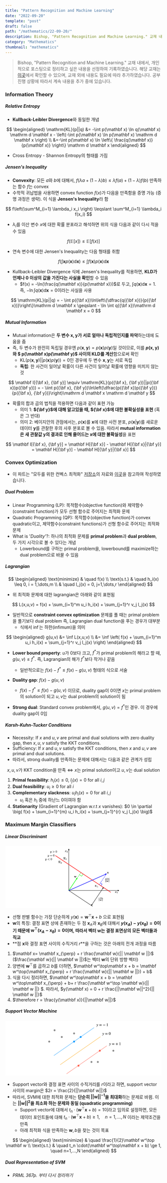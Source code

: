 ```yaml
---
title: "Pattern Recognition and Machine Learning"
date: "2022-09-20"
template: "post"
draft: false
path: "/mathematics/22-09-20/"
description: Bishop, "Pattern Recognition and Machine Learning." 교재 내에서, 개인적으로 포스팅으로 정리하고 싶은 내용을 선정하여 기록하였습니다. 교재는 이곳에서 확인할 수 있으며, 교재 외에 내용도 필요에 따라 추가하였습니다. 공부 진행 상황에 따라서 계속 내용을 추가 중에 있습니다.
category: "Mathematics"
thumbnail: "mathematics"
---
```


> Bishop, "Pattern Recognition and Machine Learning." 교재 내에서, 개인적으로 포스팅으로 정리하고 싶은 내용을 선정하여 기록하였습니다. 해당 교재는 [이곳](https://www.microsoft.com/en-us/research/people/cmbishop/#prml-book?from=http%3A%2F%2Fresearch.microsoft.com%2Fen-us%2Fum%2Fpeople%2Fcmbishop%2F)에서 확인할 수 있으며, 교재 외에 내용도 필요에 따라 추가하였습니다. 공부 진행 상황에 따라서 계속 내용을 추가 중에 있습니다.

### Information Theory

##### Relative Entropy

- **Kullback-Leibler Divergence**와 동일한 개념

$$
\begin{aligned}
\mathrm{KL}(p||q) 
&= -\int p(\mathbf x) \ln q(\mathbf x) \mathrm d \mathbf x  - \left(-\int p(\mathbf x) \ln p(\mathbf x) \mathrm d \mathbf x \right) \\
&=-\int p(\mathbf x) \ln \left\{ \frac{q(\mathbf x)}{p(\mathbf x)} \right\} \mathrm d \mathbf x
\end{aligned}
$$

- Cross Entropy - Shannon Entropy의 형태를 가짐

##### Jensen's Inequality

- **Convexity**: 모든 $a$와 $b$에 대해서, $f(\lambda a + (1-\lambda)b) \leqslant \lambda f(a) + (1-\lambda)f(b)$ 만족하는 함수 $f$는 convex
- 수학적 귀납법을 사용하면 convex function $f(x)$가 다음을 만족함을 증명 가능 (증명 과정은 생략). 이 식을 **Jensen's Inequality**라 함

$$
f\left(\sum^M_{i=1} \lambda_i x_i \right) \leqslant \sum^M_{i=1} \lambda_i f(x_i)
$$

- $\lambda_i$를 이산 변수 $x$에 대한 확률 분포라고 해석하면 위의 식을 다음과 같이 다시 적을 수 있음

$$
f(\mathbb E[x]) \leqslant \mathbb E[f(x)]
$$

- 연속 변수에 대한 Jensen's Inequality는 다음 형태를 취함

$$
f\left(\int \mathbf x p(\mathbf x)\mathrm d \mathbf x \right) \leqslant \int f(\mathbf x)p(\mathbf x)\mathrm d \mathbf x
$$

- Kullback-Leibler Divergence 식에 Jensen's Inequality를 적용하면, **KLD가 언제나 0 이상의 값을 가진다는 사실을 확인**할 수 있음
  - $f(x) = -\ln(\frac{q(\mathbf x)}{p(\mathbf x)})$로 두고, $\int q(\mathbf x)\mathrm d \mathbf x = 1$. 즉, $-\ln\int q(\mathbf x)\mathrm d \mathbf x = 0$이라는 사실을 사용


$$
\mathrm{KL}(p||q) = - \int p({\bf x})\ln\left\{\dfrac{q({\bf x})}{p({\bf x})}\right\}\mathrm d \mathbf x \geqslant - \ln \int q({\bf x})\mathrm d \mathbf x = 0
$$

##### Mutual Information

- Mutual information은 **두 변수 $\mathbf x, \mathbf y$가 서로 얼마나 독립적인지를 파악**하는데에 도움을 줌
- 즉, 두 변수가 완전히 독립일 경우엔 $p(\mathbf x, \mathbf y) = p(\mathbf x)p(\mathbf y)$일 것이므로, 이를 **$p(\mathbf x, \mathbf y)$와 $ p(\mathbf x)p(\mathbf y)$ 사이의 KLD를 계산**함으로써 확인
  - $\mathrm{KL}( p(\mathbf x, \mathbf y) || p(\mathbf x)p(\mathbf y))=0$인 경우에 두 변수 $\mathbf x, \mathbf y$는 서로 독립
  - **독립**: 한 사건이 일어날 확률이 다른 사건이 일어날 확률에 영향을 미치지 않는 것

$$
\mathbf I[{\bf x}, {\bf y}] \equiv \mathrm{KL}(p({\bf x}, {\bf y})||p({\bf x})p({\bf y})) = - \iint p({\bf x}, {\bf y})\ln\left(\dfrac{p({\bf x})p({\bf y})}{p({\bf x}, {\bf y})}\right)\mathrm d \mathbf x \mathrm d \mathbf y
$$

- 확률의 합과 곱의 법칙을 적용하면 다음과 같이 표현 가능
  - 의미 1: **${\bf y}$에 대해 알고있을 때, ${\bf x}$에 대한 불확실성을 표현** (혹은 그 반대)
  - 의미 2: 베이지안의 관점에서는, $p(\mathbf x)$를 $\mathbf x$에 대한 사전 분포, $p(\mathbf x | \mathbf y)$를 새로운 데이터 $\mathbf y$를 관찰한 후의 사후 분포로 볼 수 있음. 따라서 **mutual information은 새 관찰값 $\mathbf y$의 결과로 인해 줄어드는 $\mathbf x$에 대한 불확실성**을 표현 

$$
\mathbf I[{\bf x}, {\bf y}] = \mathbf H[{\bf x}] - \mathbf H[{\bf x}|{\bf y}] = \mathbf H[{\bf y}] - \mathbf H[{\bf y}|{\bf x}]
$$

### Convex Optimization

- 이 파트는 "모두를 위한 컨벡스 최적화" [저장소](https://github.com/convex-optimization-for-all/convex-optimization-for-all.github.io)의 자료와 [이곳](https://www.stat.cmu.edu/~ryantibs/convexopt-F16/)을 참고하여 작성하였습니다.

##### Dual Problem

- Linear Programming (LP): 목적함수(objective function)와 제약함수(constraint function)가 모두 선형 함수로 주어지는 최적화 문제
- Quadratic Programming (QP): 목적함수(objective function)가 convex quadratic이고, 제약함수(constraint functions)가 선형 함수로 주어지는 최적화 문제
- What is '*Duality*'?: 하나의 최적화 문제를 **primal problem**과 **dual problem**, 두 가지 시각으로 볼 수 있다는 개념
  - Lowerbound를 구하는 primal problem을, lowerbound를 maximize하는 dual problem으로 바꿀 수 있음

##### Lagrangian

$$
\begin{aligned}
\text{minimize} & \quad f(x)  \\
\text{s.t.}   & \quad h_i(x) \leq 0, i = 1,\dots,m \\
       & \quad l_j(x) = 0, j=1,\dots,r 
\end{aligned}
$$

- 위 최적화 문제에 대한 lagrangian은 아래와 같이 표현됨

$$
L(x,u,v) = f(x) + \sum_{i=1}^m u_i h_i(x) + \sum_{j=1}^r v_j l_j(x) 
$$

- 일반적으로 **constraint convex optimization** 문제를 풀 때는 primal problem을 풀기보다 dual problem 즉, Lagrangian dual function을 푸는 경우가 대부분
  - 식에서 $\inf$는 하한(infimum)을 의미


$$
\begin{aligned}
g(u,v) 
&= \inf L(x,u,v) \\
&= \inf \left( f(x) + \sum_{i=1}^m u_i h_i(x) + \sum_{j=1}^r v_j l_j(x) \right)
\end{aligned}
$$

- **Lower bound property**: $u$가 0보다 크고, $f^*$가 primal problem의 해라고 할 때, $g(u,v) \le f^\ast$. 즉, Lagrangian의 해가 $f^*$보다 작거나 같음
  - 일반적으로는 $f(x) -f^* \le f(x) - g(u,v)$ 형태의 식으로 서술
- **Duality gap**: $f(x) - g(u,v)$
  - $f(x) -f^* \le f(x) - g(u,v)$ 이므로, duality gap이 0이면 $x$는 primal problem의 solution이 되고 $u, v$는 dual problem의 solution이 됨

- **Strong dual**: Standard convex problem에서, $g(u,v)= f^*$인 경우. 이 경우에 duality gap이 0임

##### Karsh-Kuhn-Tucker Conditions


- Necessity: If $x$ and $u, v$ are primal and dual solutions with zero duality gap, then $x, u, v$ satisfy the KKT conditions.
- Sufficiency: If $x$ and $u, v$ satisfy the KKT conditions, then $x$ and $u, v$ are primal and dual solutions.
- 따라서, strong duality를 만족하는 문제에 대해서는 다음과 같은 관계가 성립

$$
\text{$x,u,v$가 KKT condition을 만족} \iff \text{$x$는 primal solution이고 $u,v$는 dual solution}
$$

1. **Primal feasibility**: $h_i(x) \le 0, \ l_j(x) = 0 \text{ for all } i, j$
2. **Dual feasibility**: $u_i \ge 0 \text{ for all } i$
3. **Complementary slackness**: $u_ih_i(x) = 0 \text{ for all } i, j$
   - $u_i$ 혹은 $h_i$ 중에 하난느 0이여야 함
4. **Stationarity** (Gradient of Lagrangian w.r.t $x$ vanishes): $0 \in \partial \big( f(x) + \sum_{i=1}^{m} u_i h_i(x) + \sum_{j=1}^{r} v_j l_j(x) \big)$

### Maximum Margin Classifiers

##### Linear Discriminant

![img](../img/PRML1.png)

- 선형 판별 함수는 가장 단순하게 $y(\mathbf x) = \mathbf w^\top\mathbf x + b$ 으로 표현됨
- $\mathbf w$의 특징: 결정 표면 상에 존재하는 두 점 $\mathbf x_A$과 $\mathbf x_B$에 대해서 **$y(\mathbf x_A) - y(\mathbf x_B) = 0$이기 때문에 $\mathbf w^\top(\mathbf x_A - \mathbf x_B)=0$이며, 따라서 벡터 $\mathbf w$는 결정 표면상의 모든 벡터들과 직교**
- **점 $\mathbf x$와 결정 표면 사이의 수직거리 $r$**을 구하는 것은 아래의 전개 과정을 따름

1. $\mathbf x= \mathbf x_{\perp} + r \frac{\mathbf w}{|| \mathbf w ||}$ ($\frac{\mathbf w}{|| \mathbf w ||}$는 벡터 $\mathbf w$의 단위 방향 벡터)
2. 양변에 $\mathbf w^\top$를 곱하고 $b$를 더하면, $\mathbf w^\top\mathbf x + b = \mathbf w^\top(\mathbf x_{\perp} + r \frac{\mathbf w}{|| \mathbf w ||}) + b$
3. 식을 다시 정리하면, $\mathbf w^\top\mathbf x + b = \mathbf w^\top\mathbf x_{\perp} + b+ r \frac{\mathbf w^\top \mathbf w}{|| \mathbf w ||} $. 따라서, $y(\mathbf x) = 0 + r \frac{||\mathbf w||^2}{|| \mathbf w ||}$
4. $\therefore r = \frac{y(\mathbf x)}{||\mathbf w||}$

##### Support Vector Machine

![img](../img/PRML2.png)

- Support vector와 결정 표면 사이의 수직거리를 $r$이라고 하면, support vector 사이의 margin은 $2r = \frac{2}{||\mathbf w||}$
- 따라서, SVM에 대한 최적화 문제는 **단순히 $||\mathbf w||^{-1}$을 최대화**하는 문제로 바뀜. 이는 **$||\mathbf w||^{2}$을 최소화 하는 문제와 동일 (quadratic programming)**
  - Support vector에 대해서 $t_n\cdot(\mathbf w^\top\mathbf x + b)=1$이라고 임의로 설정하면, 모든 데이터 포인트들에 대해 $t_n\cdot(\mathbf w^\top\mathbf x + b) \ge 1, \quad n=1,...,N$ 이라는 제약조건을 만족
  - 아래 최적화 식을 만족하는 $\mathbf w, b$을 찾는 것이 목표

$$
\begin{aligned}
\text{minimize} & \quad \frac{1}{2}\mathbf w^\top \mathbf w \\
\text{s.t.}   & \quad t_n \cdot(\mathbf w^\top\mathbf x + b) \ge 1, \quad n=1,...,N
\end{aligned}
$$

##### Dual Representation of SVM

- *PRML 367p. 부터 다시 정리하기*
